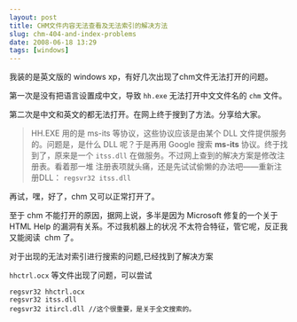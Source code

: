```yaml
---
layout: post
title: CHM文件内容无法查看及无法索引的解决方法
slug: chm-404-and-index-problems
date: 2008-06-18 13:29
tags: [windows]
---
```


我装的是英文版的 windows xp，有好几次出现了chm文件无法打开的问题。

第一次是没有把语言设置成中文，导致 `hh.exe` 无法打开中文文件名的 `chm` 文件。

第二次是中文和英文的都无法打开。在网上终于搜到了方法。分享给大家。

> HH.EXE 用的是 ms-its 等协议，这些协议应该是由某个 DLL 文件提供服务的。问题是，是什么 DLL 呢？于是再用 Google 
> 搜索 **ms-its** 协议。终于找到了，原来是一个 `itss.dll` 在做服务。不过网上查到的解决方案是修改注册表。看着那一堆
> 注册表项就头痛，还是先试试偷懒的办法吧——重新注册DLL： `regsvr32 itss.dll`

再试，嘿，好了，chm 又可以正常打开了。

至于 chm 不能打开的原因，据网上说，多半是因为 Microsoft 修复的一个关于 HTML Help 的漏洞有关系。不过我机器上的状况
不太符合特征，管它呢，反正我又能阅读  chm 了。

对于出现的无法对索引进行搜索的问题,已经找到了解决方案

`hhctrl.ocx` 等文件出现了问题，可以尝试

    regsvr32 hhctrl.ocx
    regsvr32 itss.dll
    regsvr32 itircl.dll //这个很重要，是关于全文搜索的。

